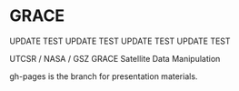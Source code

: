 GRACE
=====

UPDATE TEST UPDATE TEST UPDATE TEST UPDATE TEST 

UTCSR / NASA / GSZ GRACE Satellite Data Manipulation

gh-pages is the branch for presentation materials.
